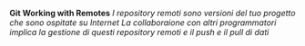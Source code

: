 **Git Working with Remotes**
*I repository remoti sono versioni del tuo progetto che sono ospitate su Internet*
*La collaboraione con altri programmatori implica la gestione di questi repository remoti e il push e il pull di dati*
